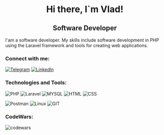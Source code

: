 <h1 align="center">Hi there,  I`m Vlad!</h1>
<h2 align="center"> Software Developer </h2>

<p>
  I'am a software developer. My skills include software development in PHP using the Laravel framework and tools 
  for creating web applications.
</p>

<h3 align="left">Connect with me:</h3>

[![Telegram](https://img.shields.io/badge/-Telegram-090909?style=for-the-badge&logo=telegram&logoColor=27A0D9)](https://t.me/leevladislove)
[![LinkedIn](https://img.shields.io/badge/-LinkedIn-090909?style=for-the-badge&logo=linkedin&logoColor=007BB6)](https://www.linkedin.com/in/vladislav-lee-0a99a9274)


<h3 align="left">Technologies and Tools:</h3>

![PHP](https://img.shields.io/badge/-php-090909?style=for-the-badge&logo=php&logoColor=47C5FB)
![Laravel](https://img.shields.io/badge/-laravel-090909?style=for-the-badge&logo=laravel&logoColor=47C5FB)
![MYSQL](https://img.shields.io/badge/-mysql-090909?style=for-the-badge&logo=mysql&logoColor=47C5FB)
![HTML](https://img.shields.io/badge/-html-090909?style=for-the-badge&logo=html5&logoColor=47C5FB)
![CSS](https://img.shields.io/badge/-css-090909?style=for-the-badge&logo=css3&logoColor=47C5FB)

![Postman](https://img.shields.io/badge/-postman-090909?style=for-the-badge&logo=postman&logoColor=47C5FB)
![Linux](https://img.shields.io/badge/-linux-090909?style=for-the-badge&logo=linux&logoColor=47C5FB)
![GIT](https://img.shields.io/badge/-git-090909?style=for-the-badge&logo=git&logoColor=47C5FB)

<h3 align="left">CodeWars:</h3>

![codewars](https://www.codewars.com/users/Leevladislove/badges/small)
